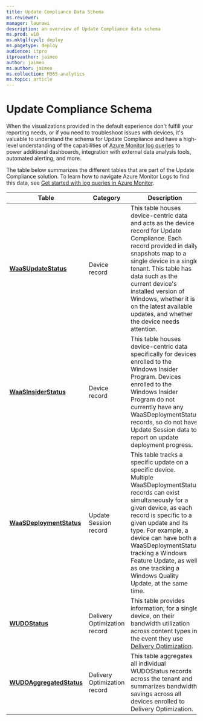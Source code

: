 ```yaml
---
title: Update Compliance Data Schema
ms.reviewer: 
manager: laurawi
description: an overview of Update Compliance data schema
ms.prod: w10
ms.mktglfcycl: deploy
ms.pagetype: deploy
audience: itpro
itproauthor: jaimeo
author: jaimeo
ms.author: jaimeo
ms.collection: M365-analytics
ms.topic: article
---
```


# Update Compliance Schema

When the visualizations provided in the default experience don't fulfill your reporting needs, or if you need to troubleshoot issues with devices, it's valuable to understand the schema for Update Compliance and have a high-level understanding of the capabilities of [Azure Monitor log queries](https://docs.microsoft.com/azure/azure-monitor/log-query/query-language) to power additional dashboards, integration with external data analysis tools, automated alerting, and more.

The table below summarizes the different tables that are part of the Update Compliance solution. To learn how to navigate Azure Monitor Logs to find this data, see [Get started with log queries in Azure Monitor](https://docs.microsoft.com/azure/azure-monitor/log-query/get-started-queries).

|Table |Category |Description |
|--|--|--|
|[**WaaSUpdateStatus**](update-compliance-schema-waasupdatestatus.md) |Device record |This table houses device-centric data and acts as the device record for Update Compliance. Each record provided in daily snapshots map to a single device in a single tenant. This table has data such as the current device's installed version of Windows, whether it is on the latest available updates, and whether the device needs attention. |
|[**WaaSInsiderStatus**](update-compliance-schema-waasinsiderstatus.md) |Device record |This table houses device-centric data specifically for devices enrolled to the Windows Insider Program. Devices enrolled to the Windows Insider Program do not currently have any WaaSDeploymentStatus records, so do not have Update Session data to report on update deployment progress. |
|[**WaaSDeploymentStatus**](update-compliance-schema-waasdeploymentstatus.md) |Update Session record |This table tracks a specific update on a specific device. Multiple WaaSDeploymentStatus records can exist simultaneously for a given device, as each record is specific to a given update and its type. For example, a device can have both a WaaSDeploymentStatus tracking a Windows Feature Update, as well as one tracking a Windows Quality Update, at the same time. |
|[**WUDOStatus**](update-compliance-schema-wudostatus.md) |Delivery Optimization record |This table provides information, for a single device, on their bandwidth utilization across content types in the event they use [Delivery Optimization](https://support.microsoft.com/help/4468254/windows-update-delivery-optimization-faq). |
|[**WUDOAggregatedStatus**](update-compliance-schema-wudoaggregatedstatus.md) |Delivery Optimization record |This table aggregates all individual WUDOStatus records across the tenant and summarizes bandwidth savings across all devices enrolled to Delivery Optimization. |
